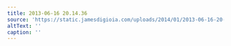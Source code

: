 ```yaml
---
title: 2013-06-16 20.14.36
source: 'https://static.jamesdigioia.com/uploads/2014/01/2013-06-16-20-14-36-scaled.jpg'
altText: ''
caption: ''
---
```


